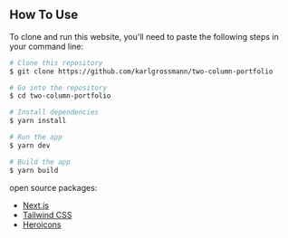 ## How To Use

To clone and run this website, you'll need to paste the following steps in your command line:

```bash
# Clone this repository
$ git clone https://github.com/karlgrossmann/two-column-portfolio

# Go into the repository
$ cd two-column-portfolio

# Install dependencies
$ yarn install

# Run the app
$ yarn dev

# Build the app
$ yarn build
```
 open source packages:

- [Next.js](https://nextjs.org)
- [Tailwind CSS](https://tailwindcss.com)
- [Heroicons](https://heroicons.com)

